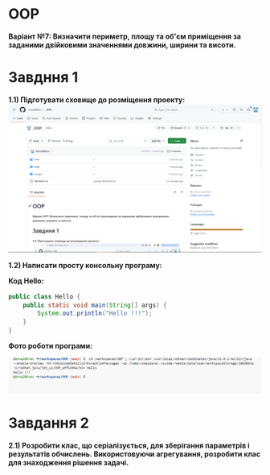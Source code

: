 # OOP

**Варіант №7: Визначити периметр, площу та об'єм приміщення за заданими двійковими
значеннями довжини, ширини та висоти.**

# **Завдння 1**

**1.1) Підготувати сховище до розміщення проекту:**
![](images/1.1.png)

**1.2) Написати просту консольну програму:**

**Код Hello:**
````java
public class Hello {
    public static void main(String[] args) {
        System.out.println("Hello !!!");
    }
}
````
**Фото роботи програми:**

![](images/1.2.png)

# **Завдання 2**

**2.1) Розробити клас, що серіалізується, для зберігання параметрів і результатів обчислень.
Використовуючи агрегування, розробити клас для знаходження рішення задачі.**
